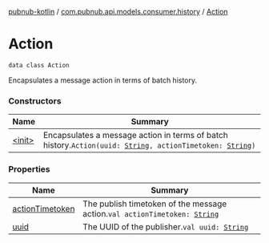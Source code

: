 [pubnub-kotlin](../../index.md) / [com.pubnub.api.models.consumer.history](../index.md) / [Action](./index.md)

# Action

`data class Action`

Encapsulates a message action in terms of batch history.

### Constructors

| Name | Summary |
|---|---|
| [&lt;init&gt;](-init-.md) | Encapsulates a message action in terms of batch history.`Action(uuid: `[`String`](https://kotlinlang.org/api/latest/jvm/stdlib/kotlin/-string/index.html)`, actionTimetoken: `[`String`](https://kotlinlang.org/api/latest/jvm/stdlib/kotlin/-string/index.html)`)` |

### Properties

| Name | Summary |
|---|---|
| [actionTimetoken](action-timetoken.md) | The publish timetoken of the message action.`val actionTimetoken: `[`String`](https://kotlinlang.org/api/latest/jvm/stdlib/kotlin/-string/index.html) |
| [uuid](uuid.md) | The UUID of the publisher.`val uuid: `[`String`](https://kotlinlang.org/api/latest/jvm/stdlib/kotlin/-string/index.html) |
